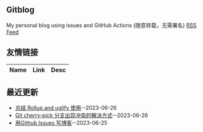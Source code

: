 ## Gitblog
My personal blog using issues and GitHub Actions (随意转载，无需署名)
[RSS Feed](https://raw.githubusercontent.com/imm-o/blog/master/feed.xml)
## 友情链接
| Name | Link | Desc | 
 | ---- | ---- | ---- |
## 最近更新
- [总结 Rollup and uglify 使用](https://github.com/imm-o/blog/issues/4)--2023-06-26
- [Git cherry-pick 分支出现冲突的解决方式](https://github.com/imm-o/blog/issues/3)--2023-06-26
- [用Github Issues 写博客](https://github.com/imm-o/blog/issues/2)--2023-06-25
